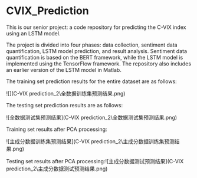 # CVIX_Prediction

This is our senior project: a code repository for predicting the C-VIX index using an LSTM model.

The project is divided into four phases: data collection, sentiment data quantification, LSTM model prediction, and result analysis. Sentiment data quantification is based on the BERT framework, while the LSTM model is implemented using the TensorFlow framework. The repository also includes an earlier version of the LSTM model in Matlab.

The training set prediction results for the entire dataset are as follows:

![](C-VIX prediction_2\全数据训练集预测结果.png)

The testing set prediction results are as follows:

![全数据测试集预测结果](C-VIX prediction_2\全数据测试集预测结果.png)

Training set results after PCA processing:

![主成分数据训练集预测结果](C-VIX prediction_2\主成分数据训练集预测结果.png)

Testing set results after PCA processing:![主成分数据测试预测结果](C-VIX prediction_2\主成分数据测试预测结果.png)